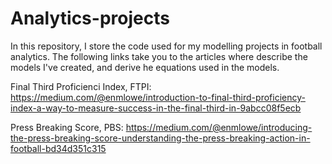 # Analytics-projects
In this repository, I store the code used for my modelling projects in football analytics. The following links take you to the articles where describe the models I've created, and derive he equations used in the models. 

Final Third Proficienci Index, FTPI: https://medium.com/@enmlowe/introduction-to-final-third-proficiency-index-a-way-to-measure-success-in-the-final-third-in-9abcc08f5ecb

Press Breaking Score, PBS: https://medium.com/@enmlowe/introducing-the-press-breaking-score-understanding-the-press-breaking-action-in-football-bd34d351c315
